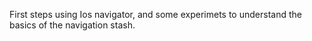 First steps using Ios navigator, and some experimets to understand the basics of the navigation stash.

